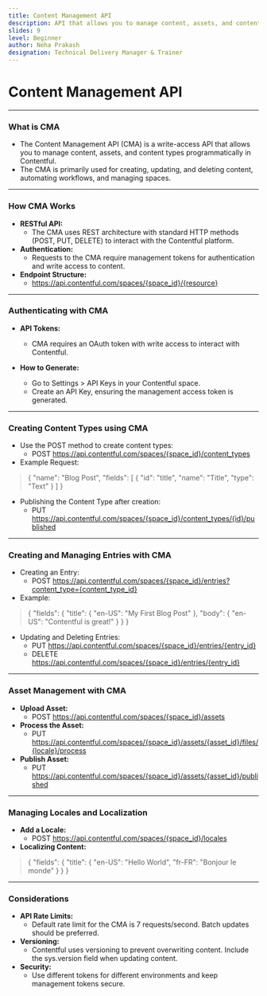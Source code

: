 ```yaml
---
title: Content Management API
description: API that allows you to manage content, assets, and content types programmatically.
slides: 9
level: Beginner
author: Neha Prakash
designation: Technical Delivery Manager & Trainer
---
```


<!-- Slide 1 -->
# Content Management API

---

<!-- Slide 2 -->
### What is CMA

- The Content Management API (CMA) is a write-access API that allows you to manage content, assets, and content types programmatically in Contentful.
- The CMA is primarily used for creating, updating, and deleting content, automating workflows, and managing spaces.

---

<!-- Slide 3 -->
### How CMA Works

- **RESTful API:**
    - The CMA uses REST architecture with standard HTTP methods (POST, PUT, DELETE) to interact with the Contentful platform.
- **Authentication:**
    - Requests to the CMA require management tokens for authentication and write access to content.
- **Endpoint Structure:**
    - https://api.contentful.com/spaces/{space_id}/{resource}

---

<!-- Slide 4 -->
### Authenticating with CMA

- **API Tokens:**
    - CMA requires an OAuth token with write access to interact with Contentful.

- **How to Generate:**
    - Go to Settings > API Keys in your Contentful space.
    - Create an API Key, ensuring the management access token is generated.

---

<!-- Slide 5 -->
### Creating Content Types using CMA

- Use the POST method to create content types:
    - POST https://api.contentful.com/spaces/{space_id}/content_types
- Example Request:
> {
  "name": "Blog Post",
  "fields": [
    {
      "id": "title",
      "name": "Title",
      "type": "Text"
    }
  ]
}
- Publishing the Content Type after creation:
    - PUT https://api.contentful.com/spaces/{space_id}/content_types/{id}/published

---

<!-- Slide 6 -->
### Creating and Managing Entries with CMA

- Creating an Entry:
    - POST https://api.contentful.com/spaces/{space_id}/entries?content_type={content_type_id}
- Example:
> {
  "fields": {
    "title": {
      "en-US": "My First Blog Post"
    },
    "body": {
      "en-US": "Contentful is great!"
    }
  }
}
- Updating and Deleting Entries:
    - PUT https://api.contentful.com/spaces/{space_id}/entries/{entry_id}
    - DELETE https://api.contentful.com/spaces/{space_id}/entries/{entry_id}

---

<!-- Slide 7 -->
### Asset Management with CMA

- **Upload Asset:**
    - POST https://api.contentful.com/spaces/{space_id}/assets
- **Process the Asset:**
    - PUT https://api.contentful.com/spaces/{space_id}/assets/{asset_id}/files/{locale}/process
- **Publish Asset:**
    - PUT https://api.contentful.com/spaces/{space_id}/assets/{asset_id}/published

---

<!-- Slide 8 -->
### Managing Locales and Localization

- **Add a Locale:**
    - POST https://api.contentful.com/spaces/{space_id}/locales
- **Localizing Content:**
>{
  "fields": {
    "title": {
      "en-US": "Hello World",
      "fr-FR": "Bonjour le monde"
    }
  }
}

---

<!-- Slide 9 -->
### Considerations

- **API Rate Limits:**
    - Default rate limit for the CMA is 7 requests/second. Batch updates should be preferred.
- **Versioning:**
    - Contentful uses versioning to prevent overwriting content. Include the sys.version field when updating content.
- **Security:**
    - Use different tokens for different environments and keep management tokens secure.

